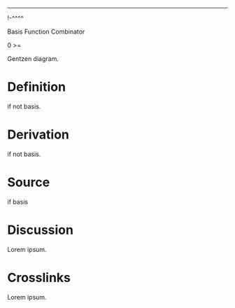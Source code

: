 ------------------------------------------------------------------------

!-\^\^\^\^

Basis Function Combinator

0 \>=

Gentzen diagram.

# Definition

if not basis.

# Derivation

if not basis.

# Source

if basis

# Discussion

Lorem ipsum.

# Crosslinks

Lorem ipsum.
